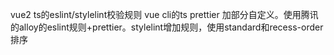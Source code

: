  vue2 ts的eslint/stylelint校验规则
 vue cli的ts prettier 加部分自定义。使用腾讯的alloy的eslint规则+prettier。stylelint增加规则，使用standard和recess-order排序